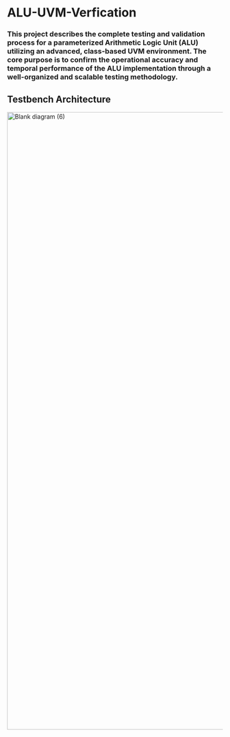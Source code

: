 # ALU-UVM-Verfication
### This project describes the complete testing and validation process for a parameterized Arithmetic Logic Unit (ALU) utilizing an advanced, class-based UVM environment. The core purpose is to confirm the operational accuracy and temporal performance of the ALU implementation through a well-organized and scalable testing methodology.
## Testbench Architecture

<img width="1420" height="1440" alt="Blank diagram (6)" src="https://github.com/user-attachments/assets/4bd464ce-48fb-4229-a2cb-66600077f053" />



